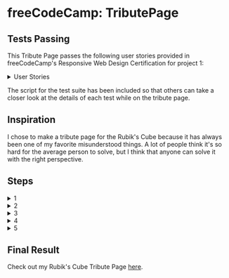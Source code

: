 # freeCodeCamp: TributePage

## Tests Passing

This Tribute Page passes the following user stories provided in freeCodeCamp's Responsive Web Design Certification for project 1:

<details>
<summary>User Stories</summary>
<ol>
<li>should have an element with a corresponding `id="main"`, which contains all other elements</li>
<li>should see an element with a corresponding `id="title"`, which contains a string (i.e. text) that describes the subject of the tribute page</li>
<li>should see a div element with a corresponding `id="img-div"`</li>
<li>should see an img element with a corresponding `id="image"` within the `img-div` element</li>
<li>should see an element with a corresponding `id="img-caption"` that contains textual content describing the image shown in `img-div`</li>
<li>should see an element with a corresponding `id="tribute-info"`, which contains textual content describing the subject of the tribute page</li>
<li>should see an `a` element with a corresponding `id="tribute-link"`, which links to an outside site that contains additional information about the subject of the tribute page</li>
<li>the `img` element should responsively resize, relative to the width of its parent element, without exceeding its original size</li>
<li>the `img` element should be centered within its parent element</li>
<li></li>
</ol>
</details>

The script for the test suite has been included so that others can take a closer look at the details of each test while on the tribute page.

## Inspiration

I chose to make a tribute page for the Rubik's Cube because it has always been one of my favorite misunderstood things. A lot of people think it's so hard for the average person to solve, but I think that anyone can solve it with the right perspective.

## Steps

<details>
<summary>1</summary>
</details>
<details>
<summary>2</summary>
</details>
<details>
<summary>3</summary>
</details>
<details>
<summary>4</summary>
</details>
<details>
<summary>5</summary>
</details>

## Final Result

Check out my Rubik's Cube Tribute Page [here](https://kathleengraham.github.io/fccTributePage).